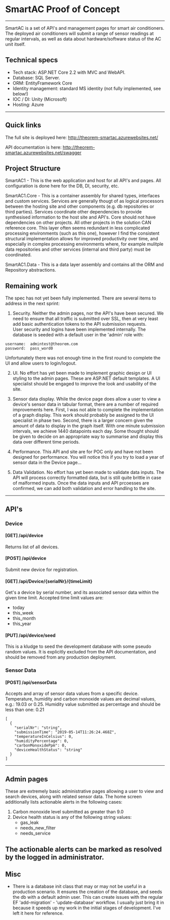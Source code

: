 # SmartAC Proof of Concept

---

SmartAC is a set of API's and management pages for smart air conditioners.  The deployed air conditioners will submit a range of sensor readings at regular intervals, as well as data about hardware/software status of the AC unit itself.

## Technical specs
* Tech stack: ASP.NET Core 2.2 with MVC and WebAPI.
* Database: SQL Server.
* ORM: EntityFramework Core
* Identity management:  standard MS identity  (not fully implemented, see below!)
* IOC / DI:  Unity (Microsoft)
* Hosting:  Azure
---

## Quick links
The full site is deployed here:
http://theorem-smartac.azurewebsites.net/

API documentation is here:
http://theorem-smartac.azurewebsites.net/swagger

## Project Structure
SmartAC1 -  This is the web application and host for all API's and pages.  All configuration is done here for the DB, DI, security, etc. 

SmartAC1.Core - This is a container assembly for shared types, interfaces and custom services.  Services are generally thougt of as logical processors between the hosting site and other components (e.g. db repositories or third parties). Services coordinate other dependencies to provide synthesised information to the host site and API's. Core should not have dependencies on other projects.  All other projects in the solution CAN reference core.  This layer often seems redundant in less complicated processing environments (such as this one), however I find the consistent structural implementation allows for improved productivity over time, and especially in complex processing environments where, for example mulitple data repositories and other services (internal and third party) must be coordinated.

SmartAC1.Data - This is a data layer assembly and contains all the ORM and Repository abstractions.  


## Remaining work
The spec has not yet been fully implemented.  There are several items to address in the next sprint:

1) Security.
Neither the admin pages, nor the API's have been secured.  We need to ensure that all traffic is submitted over SSL, then at very least add basic authentication tokens to the API submission requests.  
User security and logins have been implemented internally.  The database is seeded with a default user in the 'admin' role with:
```
username:  admintest@theorem.com
password:  pass_word0
```
Unfortunately there was not enough time in the first round to complete the UI and allow users to login/logout.

2) UI.
No effort has yet been made to implement graphic design or UI styling to the admin pages.  These are ASP.NET default templates.  A UI specialist should be engaged to improve the look and usability of the site.

3) Sensor data display.
While the device page does allow a user to view a device's sensor data in tabular format, there are a number of required improvements here.  First, I was not able to complete the implementation of a graph display.  This work should probably be assigned to the UI specialist in phase two.  Second, there is a larger concern given the amount of data to display in the graph itself.  With one minute submission intervals, we achieve 1440 datapoints each day.  Some thought should be given to decide on an appropriate way to summarise and display this data over different time periods.

4) Performance.
This API and site are for POC only and have not been designed for performance.  You will notice this if you try to load a year of sensor data in the Device page...

5) Data Validation.
No effort has yet been made to validate data inputs. The API will process correctly formatted data, but is still quite brittle in case of malformed inputs.  Once the data inputs and API prcoesses are confirmed, we can add both validation and error handling to the site.
---

## API's

### Device
#### [GET] /api/device
Returns list of all devices.

#### [POST] /api/device
Submit new device for registration.

#### [GET] /api/Device/{serialNr}/{timeLimit}
Get's a device by serial number, and its associated sensor data within the given time limit.
Accepted time limit values are:
- today
- this_week
- this_month
- this_year

#### [PUT] /api/device/seed
This is a kludge to seed the development database with some pseudo random values.  It is explicitly excluded from the API documentation, and should be removed from any production deployment.

### Sensor Data
#### [POST] /api/sensorData
Accepts and array of sensor data values from a specific device.  
Temperature, humidity and carbon monoxide values are decimal values, e.g.:  19.03 or 0.25.
Humidity value submitted as percentage and should be less than one: 0.21

```
[
  {
    "serialNr": "string",
    "submissionTime": "2019-05-14T11:26:24.468Z",
    "temperatureInCelsius": 0,
    "humidityPercentage": 0,
    "carbonMonoxidePpm": 0,
    "deviceHealthStatus": "string"
  }
]
```

---
## Admin pages
These are extremely basic administrative pages allowing a user to view and search devices, along with related sensor data.  The home screen additionally lists actionable alerts in the following cases:
1. Carbon monoxide level submitted as greater than 9.0
2. Device health status is any of the following string values:
    * gas_leak
    * needs_new_filter
    * needs_service

The actionable alerts can be marked as resolved by the logged in administrator.
---

## Misc
* There is a database init class that may or may not be useful in a production scenario. It ensures the creation of the database, and seeds the db with a default admin user.  This can create issues with the regular EF 'add-migration' - 'update-database' workflow.  I usually just bring it in because it speeds up my work in the initial stages of development.  I've left it here for reference.

